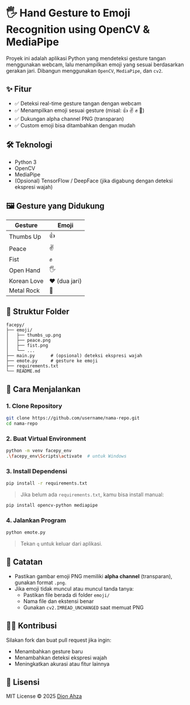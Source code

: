 # 🖐️ Hand Gesture to Emoji Recognition using OpenCV & MediaPipe

Proyek ini adalah aplikasi Python yang mendeteksi gesture tangan menggunakan webcam, lalu menampilkan emoji yang sesuai berdasarkan gerakan jari. Dibangun menggunakan `OpenCV`, `MediaPipe`, dan `cv2`.

## ✨ Fitur

- ✅ Deteksi real-time gesture tangan dengan webcam
- ✅ Menampilkan emoji sesuai gesture (misal: 👍 ✌️ ✊ 🤟)
- ✅ Dukungan alpha channel PNG (transparan)
- ✅ Custom emoji bisa ditambahkan dengan mudah

## 🛠️ Teknologi

- Python 3
- OpenCV
- MediaPipe
- (Opsional) TensorFlow / DeepFace (jika digabung dengan deteksi ekspresi wajah)

## 🖼️ Gesture yang Didukung

| Gesture       | Emoji          |
|---------------|----------------|
| Thumbs Up     | 👍              |
| Peace         | ✌️              |
| Fist          | ✊              |
| Open Hand     | 🖐️              |
| Korean Love   | ❤️ (dua jari)  |
| Metal Rock    | 🤘              |

## 📂 Struktur Folder

```
facepy/
├── emoji/
│   ├── thumbs_up.png
│   ├── peace.png
│   ├── fist.png
│   └── ...
├── main.py      # (opsional) deteksi ekspresi wajah
├── emote.py     # gesture ke emoji
├── requirements.txt
└── README.md
```

## 🚀 Cara Menjalankan

### 1. Clone Repository

```bash
git clone https://github.com/username/nama-repo.git
cd nama-repo
```

### 2. Buat Virtual Environment

```bash
python -m venv facepy_env
.\facepy_env\Scripts\activate  # untuk Windows
```

### 3. Install Dependensi

```bash
pip install -r requirements.txt
```

> Jika belum ada `requirements.txt`, kamu bisa install manual:

```bash
pip install opencv-python mediapipe
```

### 4. Jalankan Program

```bash
python emote.py
```

> Tekan `q` untuk keluar dari aplikasi.

## 🧠 Catatan

- Pastikan gambar emoji PNG memiliki **alpha channel** (transparan), gunakan format `.png`.
- Jika emoji tidak muncul atau muncul tanda tanya:
  - Pastikan file berada di folder `emoji/`
  - Nama file dan ekstensi benar
  - Gunakan `cv2.IMREAD_UNCHANGED` saat memuat PNG

## 🧑‍💻 Kontribusi

Silakan fork dan buat pull request jika ingin:
- Menambahkan gesture baru
- Menambahkan deteksi ekspresi wajah
- Meningkatkan akurasi atau fitur lainnya

## 📄 Lisensi

MIT License © 2025 [Dion Ahza](https://github.com/DionAhza)
